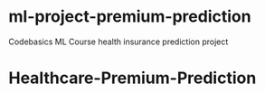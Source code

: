 # ml-project-premium-prediction
Codebasics ML Course health insurance prediction project
# Healthcare-Premium-Prediction
